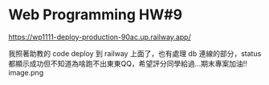 # Web Programming HW#9
https://wp1111-deploy-production-90ac.up.railway.app/

我照著助教的 code deploy 到 railway 上面了，也有處理 db 連線的部分，status 都顯示成功但不知道為啥跑不出東東QQ，希望評分同學給過...期末專案加油!!
image.png